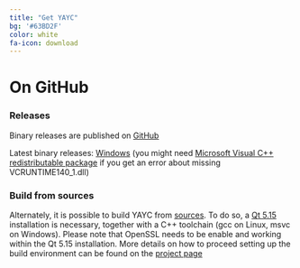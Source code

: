 ```yaml
---
title: "Get YAYC"
bg: '#63BD2F'
color: white
fa-icon: download
---
```


# On GitHub

### Releases 
Binary releases are published on [GitHub](https://github.com/yayc-stream/yayc/releases)

Latest binary releases: [Windows](https://github.com/yayc-stream/yayc/releases/download/yayc-v1.2.0/yayc-v1.2.0-win-x64-portable.zip) (you might need [Microsoft Visual C++ redistributable package](https://learn.microsoft.com/it-IT/cpp/windows/latest-supported-vc-redist?view=msvc-170#visual-studio-2015-2017-2019-and-2022) if you get an error about missing VCRUNTIME140_1.dll)

### Build from sources
Alternately, it is possible to build YAYC from [sources](https://github.com/yayc-stream/yayc).
To do so, a [Qt 5.15](https://www.qt.io/download-qt-installer) installation is necessary, together with a C++ toolchain
(gcc on Linux, msvc on Windows).
Please note that OpenSSL needs to be enable and working within the Qt 5.15 installation.
More details on how to proceed setting up the build environment can be found on the [project page](https://github.com/yayc-stream/yayc)

